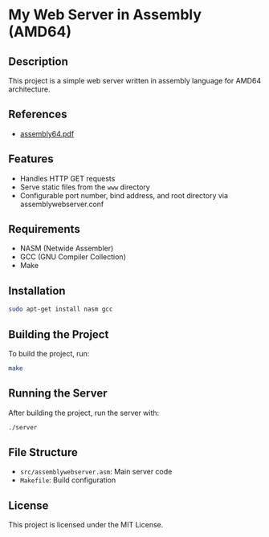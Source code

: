 # My Web Server in Assembly (AMD64)

## Description

This project is a simple web server written in assembly language for AMD64 architecture.

## References

- [assembly64.pdf](http://www.egr.unlv.edu/%7Eed/assembly64.pdf)

## Features

- Handles HTTP GET requests
- Serve static files from the `www` directory
- Configurable port number, bind address, and root directory via assemblywebserver.conf

## Requirements

- NASM (Netwide Assembler)
- GCC (GNU Compiler Collection)
- Make

## Installation

```sh
sudo apt-get install nasm gcc
```

## Building the Project

To build the project, run:

```sh
make
```

## Running the Server

After building the project, run the server with:

```sh
./server
```

## File Structure

- `src/assemblywebserver.asm`: Main server code
- `Makefile`: Build configuration

## License

This project is licensed under the MIT License.
